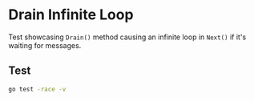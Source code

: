 # Drain Infinite Loop

Test showcasing `Drain()` method causing an infinite loop in `Next()` if it's waiting for messages.

## Test

```sh
go test -race -v
```

